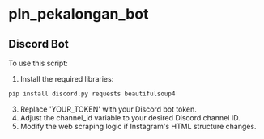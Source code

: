 # pln_pekalongan_bot

## Discord Bot
To use this script:
1. Install the required libraries:
  ```bash
  pip install discord.py requests beautifulsoup4
  ```
3. Replace 'YOUR_TOKEN' with your Discord bot token.
4. Adjust the channel_id variable to your desired Discord channel ID.
5. Modify the web scraping logic if Instagram's HTML structure changes.
